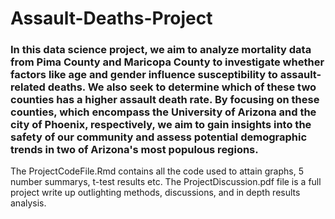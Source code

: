 # Assault-Deaths-Project

### In this data science project, we aim to analyze mortality data from Pima County and Maricopa County to investigate whether factors like age and gender influence susceptibility to assault-related deaths. We also seek to determine which of these two counties has a higher assault death rate. By focusing on these counties, which encompass the University of Arizona and the city of Phoenix, respectively, we aim to gain insights into the safety of our community and assess potential demographic trends in two of Arizona's most populous regions.

The ProjectCodeFile.Rmd contains all the code used to attain graphs, 5 number summarys, t-test results etc.
The ProjectDiscussion.pdf file is a full project write up outlighting methods, discussions, and in depth results analysis.
